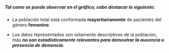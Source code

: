 ##### Tal como se puede observar en el gráfico, cabe destacar lo siguiente:

* La población total está conformada **mayoritariamente** de pacientes del género **femenino**.

* Los datos representados son solamente descriptivos de la población, más ___no son estadísticamente relevantes para demostrar la ausencia o presencia de demencia.___